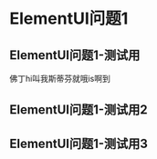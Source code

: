 # ElementUI问题1

## ElementUI问题1-测试用

佛丁hi叫我斯蒂芬就哦is啊到



## ElementUI问题1-测试用2





## ElementUI问题1-测试用3